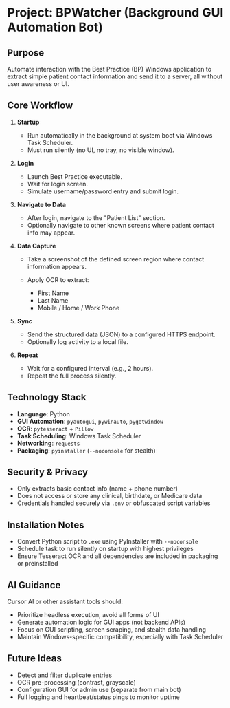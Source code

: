 # Project: BPWatcher (Background GUI Automation Bot)

## Purpose

Automate interaction with the Best Practice (BP) Windows application to extract simple patient contact information and send it to a server, all without user awareness or UI.

## Core Workflow

1. **Startup**

   * Run automatically in the background at system boot via Windows Task Scheduler.
   * Must run silently (no UI, no tray, no visible window).

2. **Login**

   * Launch Best Practice executable.
   * Wait for login screen.
   * Simulate username/password entry and submit login.

3. **Navigate to Data**

   * After login, navigate to the "Patient List" section.
   * Optionally navigate to other known screens where patient contact info may appear.

4. **Data Capture**

   * Take a screenshot of the defined screen region where contact information appears.
   * Apply OCR to extract:

     * First Name
     * Last Name
     * Mobile / Home / Work Phone

5. **Sync**

   * Send the structured data (JSON) to a configured HTTPS endpoint.
   * Optionally log activity to a local file.

6. **Repeat**

   * Wait for a configured interval (e.g., 2 hours).
   * Repeat the full process silently.

## Technology Stack

* **Language**: Python
* **GUI Automation**: `pyautogui`, `pywinauto`, `pygetwindow`
* **OCR**: `pytesseract` + `Pillow`
* **Task Scheduling**: Windows Task Scheduler
* **Networking**: `requests`
* **Packaging**: `pyinstaller` (`--noconsole` for stealth)

## Security & Privacy

* Only extracts basic contact info (name + phone number)
* Does not access or store any clinical, birthdate, or Medicare data
* Credentials handled securely via `.env` or obfuscated script variables

## Installation Notes

* Convert Python script to `.exe` using PyInstaller with `--noconsole`
* Schedule task to run silently on startup with highest privileges
* Ensure Tesseract OCR and all dependencies are included in packaging or preinstalled

## AI Guidance

Cursor AI or other assistant tools should:

* Prioritize headless execution, avoid all forms of UI
* Generate automation logic for GUI apps (not backend APIs)
* Focus on GUI scripting, screen scraping, and stealth data handling
* Maintain Windows-specific compatibility, especially with Task Scheduler

## Future Ideas

* Detect and filter duplicate entries
* OCR pre-processing (contrast, grayscale)
* Configuration GUI for admin use (separate from main bot)
* Full logging and heartbeat/status pings to monitor uptime
